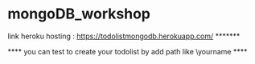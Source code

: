 # mongoDB_workshop

link heroku hosting : https://todolistmongodb.herokuapp.com/ *******

**** you can test  to create your todolist  by  add path like  \yourname **** 
